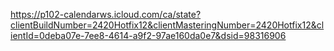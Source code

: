 
https://p102-calendarws.icloud.com/ca/state?clientBuildNumber=2420Hotfix12&clientMasteringNumber=2420Hotfix12&clientId=0deba07e-7ee8-4614-a9f2-97ae160da0e7&dsid=98316906

